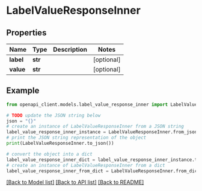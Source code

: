 # LabelValueResponseInner


## Properties

Name | Type | Description | Notes
------------ | ------------- | ------------- | -------------
**label** | **str** |  | [optional] 
**value** | **str** |  | [optional] 

## Example

```python
from openapi_client.models.label_value_response_inner import LabelValueResponseInner

# TODO update the JSON string below
json = "{}"
# create an instance of LabelValueResponseInner from a JSON string
label_value_response_inner_instance = LabelValueResponseInner.from_json(json)
# print the JSON string representation of the object
print(LabelValueResponseInner.to_json())

# convert the object into a dict
label_value_response_inner_dict = label_value_response_inner_instance.to_dict()
# create an instance of LabelValueResponseInner from a dict
label_value_response_inner_from_dict = LabelValueResponseInner.from_dict(label_value_response_inner_dict)
```
[[Back to Model list]](../README.md#documentation-for-models) [[Back to API list]](../README.md#documentation-for-api-endpoints) [[Back to README]](../README.md)


